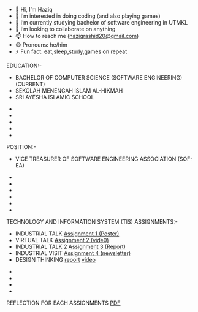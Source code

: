- 👋 Hi, I’m Haziq
- 👀 I’m interested in doing coding (and also playing games)
- 🌱 I’m currently studying bachelor of software engineering in UTMKL
- 💞️ I’m looking to collaborate on anything
- 📫 How to reach me (haziqrashid20@gmail.com)
- 😄 Pronouns: he/him
- ⚡ Fun fact: eat,sleep,study,games on repeat


EDUCATION:-

* BACHELOR OF COMPUTER SCIENCE (SOFTWARE ENGINEERING) (CURRENT)
* SEKOLAH MENENGAH ISLAM AL-HIKMAH
* SRI AYESHA ISLAMIC SCHOOL

-
-
-
-
-

  POSITION:-

* VICE TREASURER OF SOFTWARE ENGINEERING ASSOCIATION (SOF-EA)


-
-
-
-
-
-

TECHNOLOGY AND INFORMATION SYSTEM (TIS) ASSIGNMENTS:-

* INDUSTRIAL TALK [Assignment 1 (Poster)](https://drive.google.com/file/d/1iqjSzW-q8jedGMrWkwXFFmGu5O5Y75I5/view?usp=sharing)
* VIRTUAL TALK [Assignment 2 (vide0)](https://drive.google.com/file/d/1BPG_SIO5OsKg2D9B1l2Hy1v2F2rEQxS1/view)
* INDUSTRIAL TALK 2 [Assignment 3 (Report)](https://drive.google.com/file/d/1GAiTVNX7ule02u_iC3g1rpiq06ftZive/view)
* INDUSTRIAL VISIT [Assignment 4 (newsletter)](https://drive.google.com/file/d/1GAiTVNX7ule02u_iC3g1rpiq06ftZive/view)
* DESIGN THINKING [report](https://drive.google.com/file/d/1JGf0-5uXvDVFuoiU4y0PtukMPA0G6GHV/view)    [video](https://drive.google.com/file/d/1LTcT1JoFKyQowITZMSiFRrtG32prM2I2/view)
  



-
-
-
-
REFLECTION FOR EACH ASSIGNMENTS [PDF](https://drive.google.com/file/d/1syVyBp_vYamZmZ2oAV57rP8QZdEU2Uan/view?usp=sharing)




<!---
Akicwan/Akicwan is a ✨ special ✨ repository because its `README.md` (this file) appears on your GitHub profile.
You can click the Preview link to take a look at your changes.
--->
